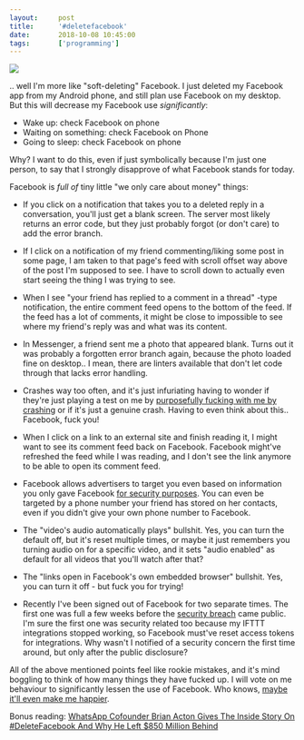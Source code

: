 ```yaml
---
layout:     post
title:      '#deletefacebook'
date:       2018-10-08 10:45:00
tags:       ['programming']
---
```


![](/images/2018/deletefacebook_stock.png)

.. well I'm more like "soft-deleting" Facebook. I just deleted my Facebook app from my Android
phone, and still plan use Facebook on my desktop. But this will decrease my Facebook use *significantly*:

- Wake up: check Facebook on phone
- Waiting on something: check Facebook on Phone
- Going to sleep: check Facebook on phone

Why? I want to do this, even if just symbolically because I'm just one person,
to say that I strongly disapprove of what Facebook stands for today.

Facebook is *full of* tiny little "we only care about money" things:

- If you click on a notification that takes you to a deleted reply in a conversation, you'll
  just get a blank screen. The server most likely returns an error code, but they just
  probably forgot (or don't care) to add the error branch.

- If I click on a notification of my friend commenting/liking some post in some page, I am
  taken to that page's feed with scroll offset way above of the post I'm supposed to see.
  I have to scroll down to actually even start seeing the thing I was trying to see.

- When I see "your friend has replied to a comment in a thread" -type notification, the entire
  comment feed opens to the bottom of the feed. If the feed has a lot of comments, it might
  be close to impossible to see where my friend's reply was and what was its content.

- In Messenger, a friend sent me a photo that appeared blank. Turns out it was probably a
  forgotten error branch again, because the photo loaded fine on desktop.. I mean, there
  are linters available that don't let code through that lacks error handling.

- Crashes way too often, and it's just infuriating having to wonder if they're just playing
  a test on me by
  [purposefully fucking with me by crashing](https://www.theverge.com/2016/1/4/10708590/facebook-google-android-app-crash-tests)
  or if it's just a genuine crash. Having to even think about this.. Facebook, fuck you!

- When I click on a link to an external site and finish reading it, I might want to see its
  comment feed back on Facebook. Facebook might've refreshed the feed while I was reading,
  and I don't see the link anymore to be able to open its comment feed.

- Facebook allows advertisers to target you even based on information you only gave Facebook
  [for security purposes](https://gizmodo.com/facebook-is-giving-advertisers-access-to-your-shadow-co-1828476051).
  You can even be targeted by a phone number your friend has stored on her contacts,
  even if you didn't give your own phone number to Facebook.

- The "video's audio automatically plays" bullshit. Yes, you can turn the default off, but
  it's reset multiple times, or maybe it just remembers you turning audio on for a specific
  video, and it sets "audio enabled" as default for all videos that you'll watch after that?

- The "links open in Facebook's own embedded browser" bullshit. Yes, you can turn it off -
  but fuck you for trying!

- Recently I've been signed out of Facebook for two separate times. The first one was full
  a few weeks before the [security breach](https://edition.cnn.com/2018/10/04/tech/facebook-hack-explainer/index.html)
  came public. I'm sure the first one was security related too because my IFTTT integrations
  stopped working, so Facebook must've reset access tokens for integrations. Why wasn't I
  notified of a security concern the first time around, but only after the public disclosure?

All of the above mentioned points feel like rookie mistakes, and it's mind boggling to
think of how many things they have fucked up. I will vote on me behaviour to significantly
lessen the use of Facebook. Who knows,
[maybe it'll even make me happier](https://www.psychologytoday.com/us/blog/what-mentally-strong-people-dont-do/201603/science-explains-how-facebook-makes-you-sad).

Bonus reading:
[WhatsApp Cofounder Brian Acton Gives The Inside Story On #DeleteFacebook And Why He Left $850 Million Behind](https://www.forbes.com/sites/parmyolson/2018/09/26/exclusive-whatsapp-cofounder-brian-acton-gives-the-inside-story-on-deletefacebook-and-why-he-left-850-million-behind/)
